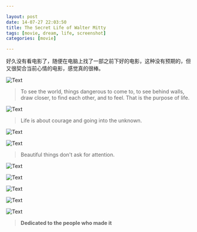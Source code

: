 ```yaml
---

layout: post
date: 14-07-27 22:03:50
title: The Secret Life of Walter Mitty
tags: [movie, dream, life, screenshot]
categories: [movie]

---
```


好久没有看电影了，随便在电脑上找了一部之前下好的电影，这种没有预期的，但又很契合当前心情的电影，感觉真的很棒。

![Text](https://dl.dropboxusercontent.com/u/24683331/blog_img/2014-07-27-The-Secret-Life-of-Walter-Mitty/The.Secret.Life%5B00_07_07%5D%5B20140727-214607-2%5D.PNG) 

> To see the world, things dangerous to come to, to see behind walls, draw closer, to find each other, and to feel. That is the purpose of life.

![Text](https://dl.dropboxusercontent.com/u/24683331/blog_img/2014-07-27-The-Secret-Life-of-Walter-Mitty/The.Secret.Life%5B00_18_20%5D%5B20140727-214734-5%5D.PNG)

> Life is about courage and going into the unknown.

![Text](https://dl.dropboxusercontent.com/u/24683331/blog_img/2014-07-27-The-Secret-Life-of-Walter-Mitty/The.Secret.Life%5B00_35_18%5D%5B20140727-214857-6%5D.PNG)

<!-- more -->

![Text](https://dl.dropboxusercontent.com/u/24683331/blog_img/2014-07-27-The-Secret-Life-of-Walter-Mitty/The.Secret.Life%5B00_36_23%5D%5B20140727-214915-7%5D.PNG)

> Beautiful things don't ask for attention. 

![Text](https://dl.dropboxusercontent.com/u/24683331/blog_img/2014-07-27-The-Secret-Life-of-Walter-Mitty/The.Secret.Life%5B00_49_38%5D%5B20140727-215318-5%5D.PNG) 

<!-- more -->

![Text](https://dl.dropboxusercontent.com/u/24683331/blog_img/2014-07-27-The-Secret-Life-of-Walter-Mitty/The.Secret.Life%5B01_02_27%5D%5B20140727-215423-6%5D.PNG) 

<!-- more -->

![Text](https://dl.dropboxusercontent.com/u/24683331/blog_img/2014-07-27-The-Secret-Life-of-Walter-Mitty/The.Secret.Life%5B01_38_03%5D%5B20140727-215727-8%5D.PNG) 

<!-- more -->

![Text](https://dl.dropboxusercontent.com/u/24683331/blog_img/2014-07-27-The-Secret-Life-of-Walter-Mitty/The.Secret.Life%5B01_39_39%5D%5B20140727-215804-9%5D.PNG)

<!-- more -->

![Text](https://dl.dropboxusercontent.com/u/24683331/blog_img/2014-07-27-The-Secret-Life-of-Walter-Mitty/The.Secret.Life%5B01_43_38%5D%5B20140727-215829-0%5D.PNG) 

> **Dedicated to the people who made it**